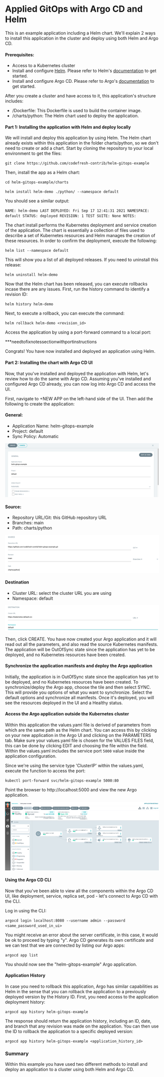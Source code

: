 # Applied GitOps with Argo CD and Helm

This is an example application including a Helm chart. We'll explain 2 ways to install this application in the cluster and deploy using both Helm and Argo CD.

#### Prerequisites:

- Access to a Kubernetes cluster
- Install and configure [Helm](https://helm.sh). Please refer to Helm's [documentation](https://helm.sh/docs) to get started.
- Install and configure Argo CD. Please refer to Argo's [documentation](https://argoproj.github.io/argo-cd/getting_started/) to get started.

After you create a cluster and have access to it, this application's structure includes:
- /Dockerfile: This Dockerfile is used to build the container image.
- /charts/python: The Helm chart used to deploy the application.

#### Part 1: Installing the application with Helm and deploy locally

We will install and deploy this application by using Helm. The Helm chart already exists within this application in the folder charts/python, so we don't need to create or add a chart. Start by cloning the repository to your local environment to get the files:

`git clone https://github.com/codefresh-contrib/helm-gitops-example`

Then, install the app as a Helm chart:

`cd helm-gitops-example/charts`

`helm install helm-demo ./python/ --namespace default`

You should see a similar output:

`NAME: helm-demo
LAST DEPLOYED: Fri Sep 17 12:41:31 2021
NAMESPACE: default
STATUS: deployed
REVISION: 1
TEST SUITE: None
NOTES:`

The chart install performs the Kubernetes deployment and service creation of the application. The chart is essentially a collection of files used to describe a set of Kubernetes resources and Helm manages the creation of these resources. In order to confirm the deployment, execute the following:

`helm list --namespace default`

This will show you a list of all deployed releases. If you need to uninstall this release:

`helm uninstall helm-demo`

Now that the Helm chart has been released, you can execute rollbacks incase there are any issues. First, run the history command to identify a revision ID:

`helm history helm-demo`

Next, to execute a rollback, you can execute the command:

`helm rollback helm-demo <revision_id>`

Access the application by using a port-forward command to a local port:

***needtofixnotessectionwithportinstructions

Congrats! You have now installed and deployed an application using Helm.

#### Part 2: Installing the chart with Argo CD UI

Now, that you've installed and deployed the application with Helm, let's review how to do the same with Argo CD. Assuming you've installed and configured Argo CD already, you can now log into Argo CD and access the UI. 

First, navigate to +NEW APP on the left-hand side of the UI. Then add the following to create the application:

#### General:

- Application Name: helm-gitops-example
- Project: default
- Sync Policy: Automatic

![Argo App General Section](argo-general.jpg)

#### Source:

- Repository URL/Git: this GitHub repository URL
- Branches: main
- Path: charts/python

![Argo App Source Section](argo-source.jpg)

#### Destination

- Cluster URL: select the cluster URL you are using
- Namespace: default

![Argo App Destination Section](argo-destination.jpg)

Then, click CREATE. You have now created your Argo application and it will read out all the parameters, and also read the source Kubernetes manifests. The application will be OutOfSync state since the application has yet to be deployed, and no Kubernetes resources have been created.

#### Synchronize the application manifests and deploy the Argo application

Initially, the application is in OutOfSync state since the application has yet to be deployed, and no Kubernetes resources have been created. To synchronize/deploy the Argo app, choose the tile and then select SYNC. This will provide you options of what you want to synchronize.
Select the default options and synchronize all manifests. Once it's deployed, you will see the resources deployed in the UI and a Healthy status.

#### Access the Argo application outside the Kubernetes cluster

Within this application the values.yaml file is derived of parameters from which are the same path as the Helm chart. You can access this by clicking on your new application in the Argo UI and clicking on the PARAMETERS tab. Make sure your values.yaml file is chosen for the VALUES FILES field, this can be done by clicking EDIT and choosing the file within the field. Within the values.yaml includes the service port `5000` value inside the application configuration.

Since we're using the service type 'ClusterIP' within the values.yaml, execute the function to access the port:

`kubectl port-forward svc/helm-gitops-example 5000:80`

Point the browser to http://localhost:5000 and view the new Argo application.

![Argo Application](helm-gitops-argo-ui.jpg)

#### Using the Argo CD CLI

Now that you've been able to view all the components within the Argo CD UI, like deployment, service, replica set, pod - let's connect to Argo CD with the CLI.

Log in using the CLI:

`argocd login localhost:8080 --username admin --password <same_password_used_in_ui>`

You might receive an error about the server certificate, in this case, it would be ok to proceed by typing "y". Argo CD generates its own certificate and we can test that we are connected by listing our Argo apps:

`argocd app list`

You should now see the "helm-gitops-example" Argo application.

#### Application History

In case you need to rollback this application, Argo has similar capabilities as Helm in the sense that you can rollback the application to a previously deployed version by the History ID. First, you need access to the application deployment history:

`argocd app history helm-gitops-example`

The response should return the application history, including an ID, date, and branch that any revision was made on the application. You can then use the ID to rollback the application to a specific deployed version:

`argocd app history helm-gitops-example <application_history_id>`

### Summary

Within this example you have used two different methods to install and deploy an application to a cluster using both Helm and Argo CD.

